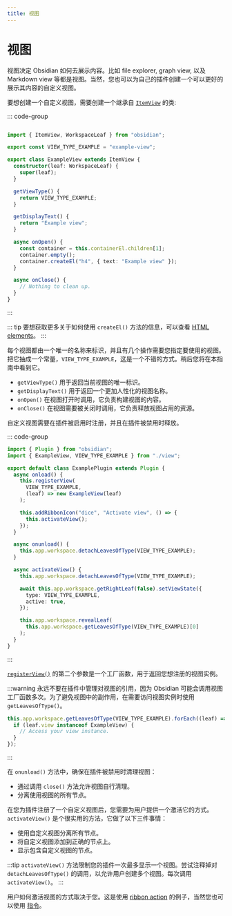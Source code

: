 ```yaml
---
title: 视图
---
```

# 视图

视图决定 Obsidian 如何去展示内容。比如 file explorer, graph view, 以及 Markdown view 等都是视图。当然，您也可以为自己的插件创建一个可以更好的展示其内容的自定义视图。

要想创建一个自定义视图，需要创建一个继承自 [`ItemView`](../reference/typescript/classes/ItemView.md) 的类:

::: code-group

```ts [view.ts]

import { ItemView, WorkspaceLeaf } from "obsidian";

export const VIEW_TYPE_EXAMPLE = "example-view";

export class ExampleView extends ItemView {
  constructor(leaf: WorkspaceLeaf) {
    super(leaf);
  }

  getViewType() {
    return VIEW_TYPE_EXAMPLE;
  }

  getDisplayText() {
    return "Example view";
  }

  async onOpen() {
    const container = this.containerEl.children[1];
    container.empty();
    container.createEl("h4", { text: "Example view" });
  }

  async onClose() {
    // Nothing to clean up.
  }
}
```

:::

::: tip
要想获取更多关于如何使用 `createEl()` 方法的信息，可以查看 [HTML elements](html-elements.md)。
:::

每个视图都由一个唯一的名称来标识，并且有几个操作需要您指定要使用的视图。把它抽成一个常量，`VIEW_TYPE_EXAMPLE`，这是一个不错的方式。稍后您将在本指南中看到它。

- `getViewType()` 用于返回当前视图的唯一标识。
- `getDisplayText()` 用于返回一个更加人性化的视图名称。
- `onOpen()` 在视图打开时调用，它负责构建视图的内容。
- `onClose()` 在视图需要被关闭时调用，它负责释放视图占用的资源。

自定义视图需要在插件被启用时注册，并且在插件被禁用时释放。

::: code-group

```ts [main.ts] {6-9,17}
import { Plugin } from "obsidian";
import { ExampleView, VIEW_TYPE_EXAMPLE } from "./view";

export default class ExamplePlugin extends Plugin {
  async onload() {
    this.registerView(
      VIEW_TYPE_EXAMPLE,
      (leaf) => new ExampleView(leaf)
    );

    this.addRibbonIcon("dice", "Activate view", () => {
      this.activateView();
    });
  }

  async onunload() {
    this.app.workspace.detachLeavesOfType(VIEW_TYPE_EXAMPLE);
  }

  async activateView() {
    this.app.workspace.detachLeavesOfType(VIEW_TYPE_EXAMPLE);

    await this.app.workspace.getRightLeaf(false).setViewState({
      type: VIEW_TYPE_EXAMPLE,
      active: true,
    });

    this.app.workspace.revealLeaf(
      this.app.workspace.getLeavesOfType(VIEW_TYPE_EXAMPLE)[0]
    );
  }
}
```

:::

[`registerView()`](../reference/typescript/classes/Plugin_2.md#registerview) 的第二个参数是一个工厂函数，用于返回您想注册的视图实例。

:::warning
永远不要在插件中管理对视图的引用，因为 Obsidian 可能会调用视图工厂函数多次。为了避免视图中的副作用，在需要访问视图实例时使用 `getLeavesOfType()`。

```ts
this.app.workspace.getLeavesOfType(VIEW_TYPE_EXAMPLE).forEach((leaf) => {
  if (leaf.view instanceof ExampleView) {
    // Access your view instance.
  }
});
```

:::

在 `onunload()` 方法中，确保在插件被禁用时清理视图：

- 通过调用 `close()` 方法允许视图自行清理。
- 分离使用视图的所有节点。

在您为插件注册了一个自定义视图后，您需要为用户提供一个激活它的方式。`activateView()` 是个很实用的方法，它做了以下三件事情：

- 使用自定义视图分离所有节点。
- 将自定义视图添加到正确的节点上。
- 显示包含自定义视图的节点。

:::tip
`activateView()` 方法限制您的插件一次最多显示一个视图。尝试注释掉对 `detachLeavesOfType()` 的调用，以允许用户创建多个视图。每次调用 `activateView()`。
:::

用户如何激活视图的方式取决于您。这是使用 [ribbon action](./ribbon-actions.md) 的例子，当然您也可以使用 [指令](./commands.md)。
